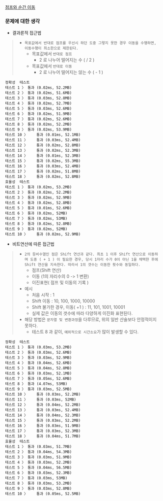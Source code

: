 [점프와 순간 이동](https://programmers.co.kr/learn/courses/30/lessons/12980)

### 문제에 대한 생각
- 결과론적 접근법
> - `목표값에서 반대로 점프를 우선시 하던 도중 그렇지 못한 경우 이동을 수행하면, 이동수행이 최소한으로 제한된다.`
>    - 목표값에서 `반대로 점프`
>      - 2 로 나누어 떨어지는 수 ( / 2 )
>    - 목표값에서 `반대로 이동`
>      - 2 로 나누어 떨어지는 않는 수 ( - 1 )

```
정확성  테스트
테스트 1 〉	통과 (0.02ms, 52.2MB)
테스트 2 〉	통과 (0.02ms, 51.6MB)
테스트 3 〉	통과 (0.03ms, 52.8MB)
테스트 4 〉	통과 (0.02ms, 52.7MB)
테스트 5 〉	통과 (0.03ms, 52.6MB)
테스트 6 〉	통과 (0.02ms, 51.9MB)
테스트 7 〉	통과 (0.02ms, 52.6MB)
테스트 8 〉	통과 (0.02ms, 52.2MB)
테스트 9 〉	통과 (0.02ms, 53.9MB)
테스트 10 〉	통과 (0.01ms, 52.1MB)
테스트 11 〉	통과 (0.03ms, 52.4MB)
테스트 12 〉	통과 (0.02ms, 52.8MB)
테스트 13 〉	통과 (0.02ms, 52.3MB)
테스트 14 〉	통과 (0.01ms, 52.3MB)
테스트 15 〉	통과 (0.02ms, 55.3MB)
테스트 16 〉	통과 (0.03ms, 52.4MB)
테스트 17 〉	통과 (0.02ms, 51.8MB)
테스트 18 〉	통과 (0.02ms, 52.8MB)
효율성  테스트
테스트 1 〉	통과 (0.02ms, 53.2MB)
테스트 2 〉	통과 (0.02ms, 52.2MB)
테스트 3 〉	통과 (0.02ms, 52.9MB)
테스트 4 〉	통과 (0.02ms, 52.8MB)
테스트 5 〉	통과 (0.01ms, 52.6MB)
테스트 6 〉	통과 (0.02ms, 52MB)
테스트 7 〉	통과 (0.02ms, 53MB)
테스트 8 〉	통과 (0.02ms, 52.8MB)
테스트 9 〉	통과 (0.02ms, 52MB)
테스트 10 〉	통과 (0.02ms, 52.9MB)
```

- 비트연산에 따른 접근법
>   - `2의 등비수열인 점은 Shift 연산과 같다. 최초 1 이후 Shift 연산으로 이동하며 도중 ( + 1 ) 이 필요한 경우, 당시 1자리 수가 0이 아닌 1을 채택한 후에 Shift 연산을 지속한다. 따라서 1의 갯수는 이동한 횟수와 동일하다.`
>       - 점프(Shift 연산)
>       - 이동 (1의 자리수의 0 -> 1 변환)
>       - 이진표현( 점프 및 이동의 기록 )
>   - 예시
>       - 처음 시작 : 1
>       - Shift 이동 : 10, 100, 1000, 10000
>       - Shift 불가한 경우, 이동( +1 ) : 11, 101, 1001, 10001
>       - 실제 값은 이동의 갯수에 따라 다양하게 이진화 표현된다.
> - 해당 방법은 `문자열 및 변환과정`을 다루므로, 위의 일반 산술보다 안정적이지 못하다.
>   - 테스트 8 과 같이, `예외적으로 시간소요`가 많이 발생할 수 있다.


```
정확성  테스트
테스트 1 〉	통과 (0.03ms, 53.2MB)
테스트 2 〉	통과 (0.03ms, 52.6MB)
테스트 3 〉	통과 (0.03ms, 52.9MB)
테스트 4 〉	통과 (0.04ms, 52.6MB)
테스트 5 〉	통과 (0.04ms, 52.8MB)
테스트 6 〉	통과 (0.03ms, 52.1MB)
테스트 7 〉	통과 (0.05ms, 52.6MB)
테스트 8 〉	통과 (4.07ms, 53MB)
테스트 9 〉	통과 (0.03ms, 52.5MB)
테스트 10 〉	통과 (0.03ms, 52.2MB)
테스트 11 〉	통과 (0.03ms, 52MB)
테스트 12 〉	통과 (0.04ms, 52.2MB)
테스트 13 〉	통과 (0.03ms, 52.4MB)
테스트 14 〉	통과 (0.04ms, 52.3MB)
테스트 15 〉	통과 (0.03ms, 52.2MB)
테스트 16 〉	통과 (0.03ms, 51.9MB)
테스트 17 〉	통과 (0.03ms, 52.3MB)
테스트 18 〉	통과 (0.04ms, 51.7MB)
효율성  테스트
테스트 1 〉	통과 (0.03ms, 51.7MB)
테스트 2 〉	통과 (0.04ms, 54.3MB)
테스트 3 〉	통과 (0.03ms, 51.9MB)
테스트 4 〉	통과 (0.03ms, 52.2MB)
테스트 5 〉	통과 (0.04ms, 56.5MB)
테스트 6 〉	통과 (0.03ms, 52.3MB)
테스트 7 〉	통과 (0.03ms, 53MB)
테스트 8 〉	통과 (0.03ms, 53.2MB)
테스트 9 〉	통과 (0.03ms, 52.8MB)
테스트 10 〉	통과 (0.05ms, 52.5MB)
```